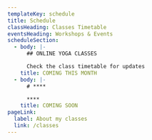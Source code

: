 ```yaml
---
templateKey: schedule
title: Schedule
classHeading: Classes Timetable
eventsHeading: Workshops & Events
scheduleSection:
  - body: |-
      ## ONLINE YOGA CLASSES

      Check the class timetable for updates
    title: COMING THIS MONTH
  - body: |-
      # ****

      ****
    title: COMING SOON
pageLink:
  label: About my classes
  link: /classes
---
```


